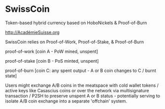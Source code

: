SwissCoin
=========

Token-based hybrid currency based on HoboNickels & Proof-of-Burn

http://AcadémieSuisse.org

SwissCoin relies on Proof-of-Work, Proof-of-Stake, & Proof-of-Burn 

proof-of-work [coin A - PoW mined, unspent]

proof-of-stake [coin B - PoS minted, unspent]

proof-of-burn [coin C: any spent output - A or B coin changes to C / burnt state]

Users might exchange A/B coins in the meatspace with cold wallet tokens / active keys like Casascius coins or over the network via multisignature transaction / P2SH to preserve unspent A or B status - potentially serving to isolate A/B coin exchange into a separate 'offchain' system.

